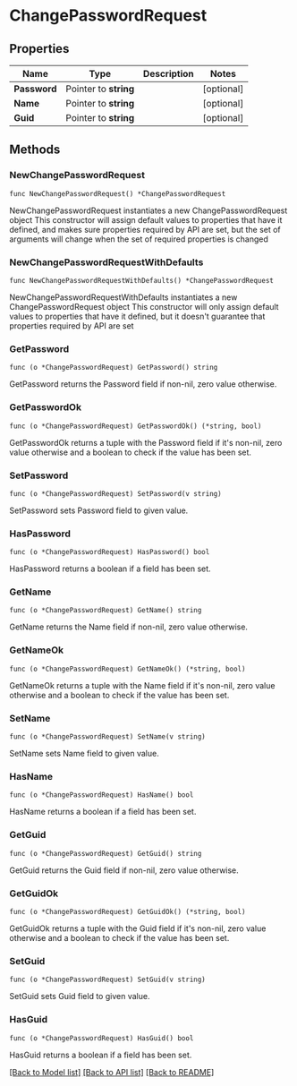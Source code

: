 # ChangePasswordRequest

## Properties

Name | Type | Description | Notes
------------ | ------------- | ------------- | -------------
**Password** | Pointer to **string** |  | [optional] 
**Name** | Pointer to **string** |  | [optional] 
**Guid** | Pointer to **string** |  | [optional] 

## Methods

### NewChangePasswordRequest

`func NewChangePasswordRequest() *ChangePasswordRequest`

NewChangePasswordRequest instantiates a new ChangePasswordRequest object
This constructor will assign default values to properties that have it defined,
and makes sure properties required by API are set, but the set of arguments
will change when the set of required properties is changed

### NewChangePasswordRequestWithDefaults

`func NewChangePasswordRequestWithDefaults() *ChangePasswordRequest`

NewChangePasswordRequestWithDefaults instantiates a new ChangePasswordRequest object
This constructor will only assign default values to properties that have it defined,
but it doesn't guarantee that properties required by API are set

### GetPassword

`func (o *ChangePasswordRequest) GetPassword() string`

GetPassword returns the Password field if non-nil, zero value otherwise.

### GetPasswordOk

`func (o *ChangePasswordRequest) GetPasswordOk() (*string, bool)`

GetPasswordOk returns a tuple with the Password field if it's non-nil, zero value otherwise
and a boolean to check if the value has been set.

### SetPassword

`func (o *ChangePasswordRequest) SetPassword(v string)`

SetPassword sets Password field to given value.

### HasPassword

`func (o *ChangePasswordRequest) HasPassword() bool`

HasPassword returns a boolean if a field has been set.

### GetName

`func (o *ChangePasswordRequest) GetName() string`

GetName returns the Name field if non-nil, zero value otherwise.

### GetNameOk

`func (o *ChangePasswordRequest) GetNameOk() (*string, bool)`

GetNameOk returns a tuple with the Name field if it's non-nil, zero value otherwise
and a boolean to check if the value has been set.

### SetName

`func (o *ChangePasswordRequest) SetName(v string)`

SetName sets Name field to given value.

### HasName

`func (o *ChangePasswordRequest) HasName() bool`

HasName returns a boolean if a field has been set.

### GetGuid

`func (o *ChangePasswordRequest) GetGuid() string`

GetGuid returns the Guid field if non-nil, zero value otherwise.

### GetGuidOk

`func (o *ChangePasswordRequest) GetGuidOk() (*string, bool)`

GetGuidOk returns a tuple with the Guid field if it's non-nil, zero value otherwise
and a boolean to check if the value has been set.

### SetGuid

`func (o *ChangePasswordRequest) SetGuid(v string)`

SetGuid sets Guid field to given value.

### HasGuid

`func (o *ChangePasswordRequest) HasGuid() bool`

HasGuid returns a boolean if a field has been set.


[[Back to Model list]](../README.md#documentation-for-models) [[Back to API list]](../README.md#documentation-for-api-endpoints) [[Back to README]](../README.md)


